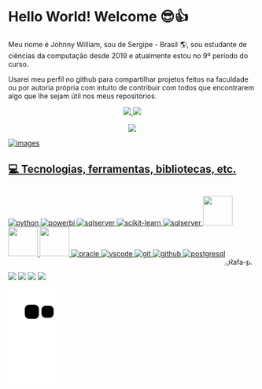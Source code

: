 # Hello World! Welcome 😎👍
Meu nome é Johnny William, sou de Sergipe - Brasil 🌎, sou estudante de ciências da computação desde 2019 e atualmente estou no 9º período do curso.

Usarei meu perfil no github para compartilhar projetos feitos na faculdade ou por autoria própria com intuito de contribuir com todos que encontrarem algo que lhe sejam útil nos meus repositórios.  


<div align="center">
  <a href="https://jownao.github.io/">
  <img height="180em" src="https://github-readme-stats.vercel.app/api?username=Jownao&show_icons=true&theme=tokyonight&include_all_commits=true&count_private=false"/>
  <img height="180em" src="https://github-readme-stats.vercel.app/api/top-langs/?username=Jownao&layout=compact&langs_count=7&theme=tokyonight"/>
  <p align="center"><img align="center"src="https://profile-counter.glitch.me/Jownao/count.svg"/></p>
</div>
  
 ![images]()


  
  
## 💻 Tecnologias, ferramentas, bibliotecas, etc.
<div style="display: inline_block"><br>
    <img src="https://cdn.jsdelivr.net/gh/devicons/devicon/icons/python/python-original.svg" alt="python" width="60" height="60" />
    <img src="https://github.com/microsoft/PowerBI-Icons/blob/main/SVG/Power-BI.svg" alt="powerbi" width="60" height="60" />
    <img src="https://cdn.jsdelivr.net/gh/devicons/devicon/icons/microsoftsqlserver/microsoftsqlserver-plain-wordmark.svg" alt="sqlserver " width="60" height="60" />
    <img width="100" alt="scikit-learn" src="https://user-images.githubusercontent.com/50759662/227186459-27fa3b11-0dc8-46e8-8c21-bddfd0c80d8c.png">
    <img src="https://user-images.githubusercontent.com/50759662/227186224-3013ce50-473e-4fe7-ac3b-fbbfd72741f1.png" alt="sqlserver " width="60" height="60" />
    <img src="https://cdn.jsdelivr.net/gh/devicons/devicon/icons/jupyter/jupyter-original-wordmark.svg" width="60" height="60">
    <img src="https://cdn.jsdelivr.net/gh/devicons/devicon/icons/pandas/pandas-original-wordmark.svg" width="60" height="60">
    <img src="https://cdn.jsdelivr.net/gh/devicons/devicon/icons/numpy/numpy-original.svg" width="60" height="60">
    <img src="https://cdn.jsdelivr.net/gh/devicons/devicon/icons/oracle/oracle-original.svg"   alt="oracle " width="60" height="60" />
    <img src="https://cdn.jsdelivr.net/gh/devicons/devicon/icons/vscode/vscode-original.svg"  alt="vscode" width="60" height="60" />
    <img src="https://cdn.jsdelivr.net/gh/devicons/devicon/icons/git/git-original.svg"  alt="git" width="60" height="60" />
    <img src="https://cdn.jsdelivr.net/gh/devicons/devicon/icons/github/github-original.svg"  alt="github" width="60" height="60" />
    <img src="https://cdn.jsdelivr.net/gh/devicons/devicon/icons/postgresql/postgresql-original.svg" alt="postgresql" width="60" height="60" />
  <img align="right" alt="Rafa-pic" height="150" style="border-radius:50px;" src="https://v1.padlet.pics/1/image.webp?t=c_limit%2Cdpr_1%2Ch_512%2Cw_512&url=https%3A%2F%2Fstorage.googleapis.com%2Fpadlet-uploads%2F1906438785%2F01d232e7f3dee7506e347a76e7e939ee%2F75736766_fe9d_483d_8bbb_f5e652d3497b.jpeg%3FExpires%3D1679088188%26GoogleAccessId%3D778043051564-q79bsd8mc40b0bl82ikkrtc3jdofe4dg%2540developer.gserviceaccount.com%26Signature%3D3%252F6Eo95PWeerrVUDWQyqM9apMGQNQqRsWOl2PIZ%252FS%252FYAHbi0JD3lAr46vZQ3tUgzJEgACW4GIivgBVUDCjYHHSgq23HKob72gXuPJ%252FDJRPFw4%252BXbsO8zQKFqiBRz1kDii6yARLGl9TCGEcCNPIytSJ6Uj6fttdNfiiWqZlGDw40%253D%26original-url%3Dhttps%253A%252F%252Fpadlet-uploads.storage.googleapis.com%252F1906438785%252F01d232e7f3dee7506e347a76e7e939ee%252F75736766_fe9d_483d_8bbb_f5e652d3497b.jpeg">
</div>

##

<div> 
  <a href="https://www.youtube.com/channel/UCOw5ncIm8Mz9W-O9YLgN5VA" target="_blank"><img src="https://img.shields.io/badge/YouTube-FF0000?style=for-the-badge&logo=youtube&logoColor=white" target="_blank"></a>
 	<a href="https://www.twitch.tv/jownao" target="_blank"><img src="https://img.shields.io/badge/Twitch-9146FF?style=for-the-badge&logo=twitch&logoColor=white" target="_blank"></a>
 <a href="https://discord.gg/uKeDzBuxKJ" target="_blank"><img src="https://img.shields.io/badge/Discord-7289DA?style=for-the-badge&logo=discord&logoColor=white" target="_blank"></a> 
  <a href="https://www.linkedin.com/in/johnny-william/" target="_blank"><img src="https://img.shields.io/badge/-LinkedIn-%230077B5?style=for-the-badge&logo=linkedin&logoColor=white" target="_blank"></a> 
</div>

![Snake animation](https://github.com/Jownao/Jownao/blob/output/github-contribution-grid-snake.svg)
  


